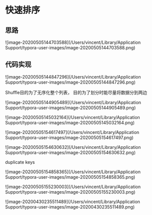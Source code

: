 # 快速排序

## 思路

![image-20200505144703588](/Users/vincent/Library/Application Support/typora-user-images/image-20200505144703588.png)

## 代码实现

![image-20200505144847296](/Users/vincent/Library/Application Support/typora-user-images/image-20200505144847296.png)

Shuffle目的为了无序化整个列表， 目的为了划分时能尽量将数据分到两边

![image-20200505144905489](/Users/vincent/Library/Application Support/typora-user-images/image-20200505144905489.png)

![image-20200505145032164](/Users/vincent/Library/Application Support/typora-user-images/image-20200505145032164.png)

![image-20200505154617497](/Users/vincent/Library/Application Support/typora-user-images/image-20200505154617497.png)

![image-20200505154630632](/Users/vincent/Library/Application Support/typora-user-images/image-20200505154630632.png)

duplicate keys

![image-20200505154858365](/Users/vincent/Library/Application Support/typora-user-images/image-20200505154858365.png)

![image-20200505155230003](/Users/vincent/Library/Application Support/typora-user-images/image-20200505155230003.png)

![image-20200430235511489](/Users/vincent/Library/Application Support/typora-user-images/image-20200430235511489.png)